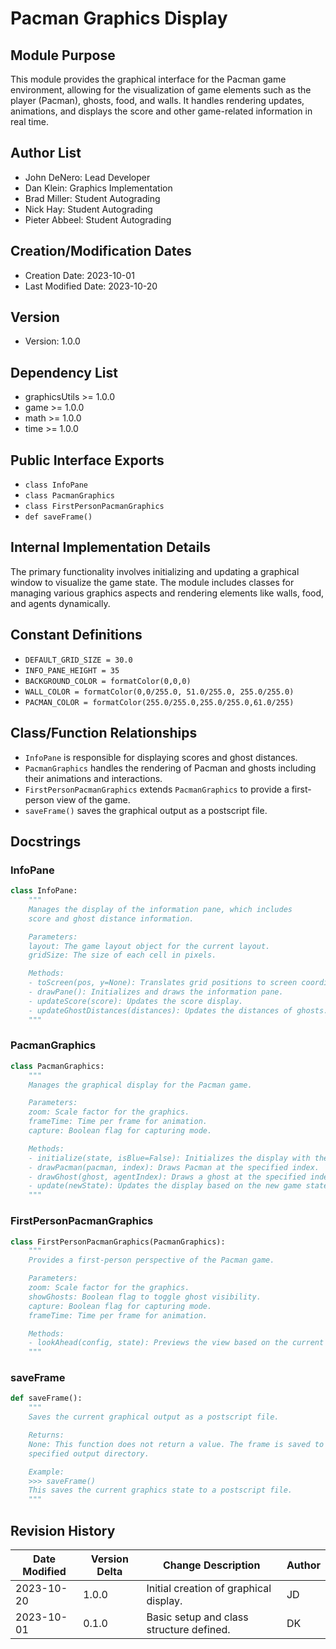 # Pacman Graphics Display

## Module Purpose
This module provides the graphical interface for the Pacman game environment, allowing 
for the visualization of game elements such as the player (Pacman), ghosts, food, and walls. 
It handles rendering updates, animations, and displays the score and other game-related 
information in real time.

## Author List
- John DeNero: Lead Developer
- Dan Klein: Graphics Implementation
- Brad Miller: Student Autograding
- Nick Hay: Student Autograding
- Pieter Abbeel: Student Autograding

## Creation/Modification Dates
- Creation Date: 2023-10-01
- Last Modified Date: 2023-10-20

## Version
- Version: 1.0.0

## Dependency List
- graphicsUtils >= 1.0.0
- game >= 1.0.0
- math >= 1.0.0
- time >= 1.0.0

## Public Interface Exports
- `class InfoPane`
- `class PacmanGraphics`
- `class FirstPersonPacmanGraphics`
- `def saveFrame()`

## Internal Implementation Details
The primary functionality involves initializing and updating a graphical window 
to visualize the game state. The module includes classes for managing various 
graphics aspects and rendering elements like walls, food, and agents dynamically.

## Constant Definitions
- `DEFAULT_GRID_SIZE = 30.0`
- `INFO_PANE_HEIGHT = 35`
- `BACKGROUND_COLOR = formatColor(0,0,0)`
- `WALL_COLOR = formatColor(0,0/255.0, 51.0/255.0, 255.0/255.0)`
- `PACMAN_COLOR = formatColor(255.0/255.0,255.0/255.0,61.0/255)`

## Class/Function Relationships
- `InfoPane` is responsible for displaying scores and ghost distances.
- `PacmanGraphics` handles the rendering of Pacman and ghosts including their 
animations and interactions.
- `FirstPersonPacmanGraphics` extends `PacmanGraphics` to provide a first-person 
view of the game.
- `saveFrame()` saves the graphical output as a postscript file.

## Docstrings

### InfoPane
```python
class InfoPane:
    """
    Manages the display of the information pane, which includes 
    score and ghost distance information.

    Parameters:
    layout: The game layout object for the current layout.
    gridSize: The size of each cell in pixels.

    Methods:
    - toScreen(pos, y=None): Translates grid positions to screen coordinates.
    - drawPane(): Initializes and draws the information pane.
    - updateScore(score): Updates the score display.
    - updateGhostDistances(distances): Updates the distances of ghosts.
    """
```

### PacmanGraphics
```python
class PacmanGraphics:
    """
    Manages the graphical display for the Pacman game.

    Parameters:
    zoom: Scale factor for the graphics.
    frameTime: Time per frame for animation.
    capture: Boolean flag for capturing mode.

    Methods:
    - initialize(state, isBlue=False): Initializes the display with the current game state.
    - drawPacman(pacman, index): Draws Pacman at the specified index.
    - drawGhost(ghost, agentIndex): Draws a ghost at the specified index.
    - update(newState): Updates the display based on the new game state.
    """
```

### FirstPersonPacmanGraphics
```python
class FirstPersonPacmanGraphics(PacmanGraphics):
    """
    Provides a first-person perspective of the Pacman game.

    Parameters:
    zoom: Scale factor for the graphics.
    showGhosts: Boolean flag to toggle ghost visibility.
    capture: Boolean flag for capturing mode.
    frameTime: Time per frame for animation.

    Methods:
    - lookAhead(config, state): Previews the view based on the current configuration.
    """
```

### saveFrame
```python
def saveFrame():
    """
    Saves the current graphical output as a postscript file.

    Returns:
    None: This function does not return a value. The frame is saved to the 
    specified output directory.

    Example:
    >>> saveFrame()
    This saves the current graphics state to a postscript file.
    """
```

## Revision History
| Date Modified | Version Delta | Change Description                       | Author |
|---------------|---------------|-----------------------------------------|--------|
| 2023-10-20    | 1.0.0        | Initial creation of graphical display. | JD     |
| 2023-10-01    | 0.1.0        | Basic setup and class structure defined.| DK     |